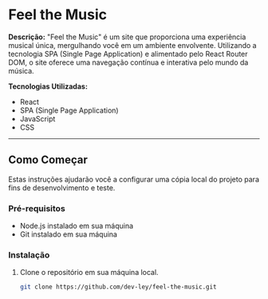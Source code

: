 # Feel the Music

**Descrição:**
"Feel the Music" é um site que proporciona uma experiência musical única, mergulhando você em um ambiente envolvente. Utilizando a tecnologia SPA (Single Page Application) e alimentado pelo React Router DOM, o site oferece uma navegação contínua e interativa pelo mundo da música.

**Tecnologias Utilizadas:**
- React
- SPA (Single Page Application)
- JavaScript
- CSS

---

## Como Começar

Estas instruções ajudarão você a configurar uma cópia local do projeto para fins de desenvolvimento e teste.

### Pré-requisitos

- Node.js instalado em sua máquina
- Git instalado em sua máquina

### Instalação

1. Clone o repositório em sua máquina local.
   ```bash
   git clone https://github.com/dev-ley/feel-the-music.git
